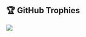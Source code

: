 ## 🏆 GitHub Trophies
![](https://github-profile-trophy.vercel.app/?username=aouiniamine&theme=aura_dark&no-frame=true&no-bg=false&margin-w=4)

